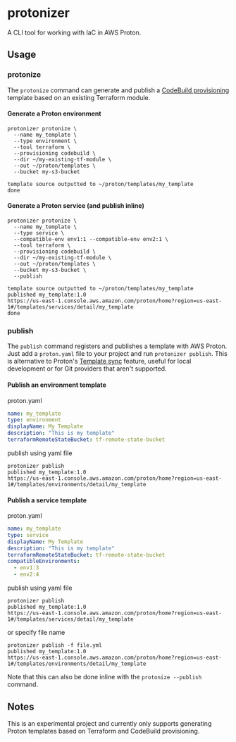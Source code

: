 # protonizer

A CLI tool for working with IaC in AWS Proton.

## Usage

### protonize

The `protonize` command can generate and publish a [CodeBuild provisioning](https://docs.aws.amazon.com/proton/latest/userguide/ag-works-prov-methods.html) template based on an existing Terraform module.

#### Generate a Proton environment

```
protonizer protonize \
  --name my_template \
  --type environment \
  --tool terraform \
  --provisioning codebuild \
  --dir ~/my-existing-tf-module \
  --out ~/proton/templates \
  --bucket my-s3-bucket

template source outputted to ~/proton/templates/my_template
done
```

#### Generate a Proton service (and publish inline)

```
protonizer protonize \
  --name my_template \
  --type service \
  --compatible-env env1:1 --compatible-env env2:1 \
  --tool terraform \
  --provisioning codebuild \
  --dir ~/my-existing-tf-module \
  --out ~/proton/templates \
  --bucket my-s3-bucket \
  --publish

template source outputted to ~/proton/templates/my_template
published my_template:1.0
https://us-east-1.console.aws.amazon.com/proton/home?region=us-east-1#/templates/services/detail/my_template
done
```

### publish

The `publish` command registers and publishes a template with AWS Proton. Just add a `proton.yaml` file to your project and run `protonizer publish`. This is alternative to Proton's [Template sync](https://docs.aws.amazon.com/proton/latest/userguide/ag-template-sync-configs.html) feature, useful for local development or for Git providers that aren't supported.

#### Publish an environment template

proton.yaml

```yaml
name: my_template
type: environment
displayName: My Template
description: "This is my template"
terraformRemoteStateBucket: tf-remote-state-bucket
```

publish using yaml file

```
protonizer publish
published my_template:1.0
https://us-east-1.console.aws.amazon.com/proton/home?region=us-east-1#/templates/environments/detail/my_template
```

#### Publish a service template

proton.yaml

```yaml
name: my_template
type: service
displayName: My Template
description: "This is my template"
terraformRemoteStateBucket: tf-remote-state-bucket
compatibleEnvironments:
  - env1:3
  - env2:4
```

publish using yaml file

```
protonizer publish
published my_template:1.0
https://us-east-1.console.aws.amazon.com/proton/home?region=us-east-1#/templates/services/detail/my_template
```

or specify file name

```
protonizer publish -f file.yml
published my_template:1.0
https://us-east-1.console.aws.amazon.com/proton/home?region=us-east-1#/templates/environments/detail/my_template
```

Note that this can also be done inline with the `protonize --publish` command.

## Notes

This is an experimental project and currently only supports generating Proton templates based on Terraform and CodeBuild provisioning.
